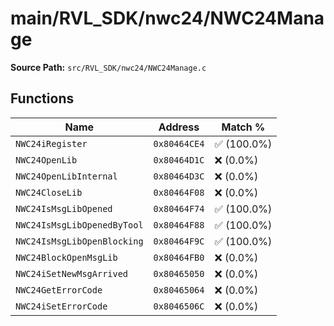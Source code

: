 # main/RVL_SDK/nwc24/NWC24Manage

**Source Path:** `src/RVL_SDK/nwc24/NWC24Manage.c`

## Functions

| Name | Address | Match % |
|------|---------|---------|
| `NWC24iRegister` | `0x80464CE4` | :white_check_mark: (100.0%) |
| `NWC24OpenLib` | `0x80464D1C` | :x: (0.0%) |
| `NWC24OpenLibInternal` | `0x80464D3C` | :x: (0.0%) |
| `NWC24CloseLib` | `0x80464F08` | :x: (0.0%) |
| `NWC24IsMsgLibOpened` | `0x80464F74` | :white_check_mark: (100.0%) |
| `NWC24IsMsgLibOpenedByTool` | `0x80464F88` | :white_check_mark: (100.0%) |
| `NWC24IsMsgLibOpenBlocking` | `0x80464F9C` | :white_check_mark: (100.0%) |
| `NWC24BlockOpenMsgLib` | `0x80464FB0` | :x: (0.0%) |
| `NWC24iSetNewMsgArrived` | `0x80465050` | :x: (0.0%) |
| `NWC24GetErrorCode` | `0x80465064` | :x: (0.0%) |
| `NWC24iSetErrorCode` | `0x8046506C` | :x: (0.0%) |